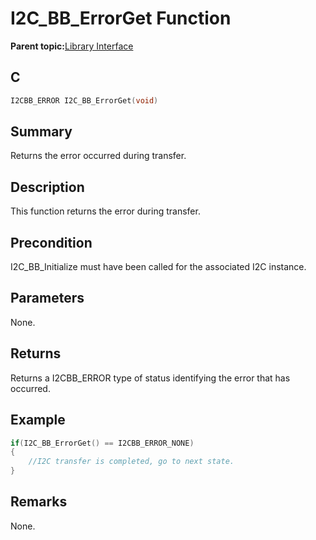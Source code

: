 # I2C\_BB\_ErrorGet Function

**Parent topic:**[Library Interface](GUID-6CBA8AA0-7EF7-44B1-8D12-CD6A3067E53A.md)

## C

```c
I2CBB_ERROR I2C_BB_ErrorGet(void)
```

## Summary

Returns the error occurred during transfer.

## Description

This function returns the error during transfer.

## Precondition

I2C\_BB\_Initialize must have been called for the associated I2C instance.

## Parameters

None.

## Returns

Returns a I2CBB\_ERROR type of status identifying the error that has occurred.

## Example

```c
if(I2C_BB_ErrorGet() == I2CBB_ERROR_NONE)
{
    //I2C transfer is completed, go to next state.
}
```

## Remarks

None.

